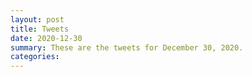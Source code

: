 ```yaml
---
layout: post
title: Tweets
date: 2020-12-30
summary: These are the tweets for December 30, 2020.
categories:
---
```


